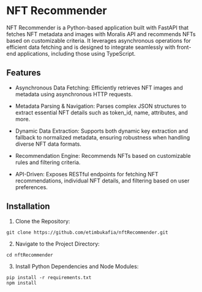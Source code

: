 # NFT Recommender
NFT Recommender is a Python-based application built with FastAPI that fetches NFT metadata and images with Moralis API and recommends NFTs based on customizable criteria. 
It leverages asynchronous operations for efficient data fetching and is designed to integrate seamlessly with front-end applications, including those using TypeScript.

## Features
- Asynchronous Data Fetching:
  Efficiently retrieves NFT images and metadata using asynchronous HTTP requests.

- Metadata Parsing & Navigation:
  Parses complex JSON structures to extract essential NFT details such as token_id, name, attributes, and more.

- Dynamic Data Extraction:
  Supports both dynamic key extraction and fallback to normalized metadata, ensuring robustness when handling diverse NFT data formats.

- Recommendation Engine:
  Recommends NFTs based on customizable rules and filtering criteria.

- API-Driven:
  Exposes RESTful endpoints for fetching NFT recommendations, individual NFT details, and filtering based on user preferences.

## Installation

1. Clone the Repository:
```
git clone https://github.com/etimbukafia/nftRecommender.git
```

2. Navigate to the Project Directory:
```
cd nftRecommender
```

3. Install Python Dependencies and Node Modules:
```
pip install -r requirements.txt
npm install
```
